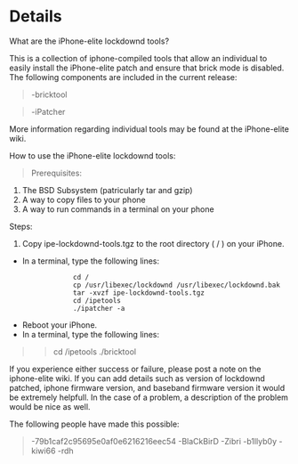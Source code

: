 # Details #

What are the iPhone-elite lockdownd tools?

This is a collection of iphone-compiled tools that allow an individual to easily
install the iPhone-elite patch and ensure that brick mode is disabled.  The
following components are included in the current release:
> -bricktool

> -iPatcher

More information regarding individual tools may be found at the iPhone-elite
wiki.

How to use the iPhone-elite lockdownd tools:

> Prerequisites:
  1. The BSD Subsystem (patricularly tar and gzip)
  1. A way to copy files to your phone
  1. A way to run commands in a terminal on your phone

Steps:
  1. Copy ipe-lockdownd-tools.tgz to the root directory ( / ) on your
iPhone.
  * In a terminal, type the following lines:
```
				cd /
				cp /usr/libexec/lockdownd /usr/libexec/lockdownd.bak
				tar -xvzf ipe-lockdownd-tools.tgz
				cd /ipetools
				./ipatcher -a
```
  * Reboot your iPhone.
  * In a terminal, type the following lines:
> > cd /ipetools
> > ./bricktool

If you experience either success or failure, please post a note on the iphone-elite
wiki.  If you can add details such as version of lockdownd patched, iphone firmware
version, and baseband firmware version it would be extremely helpfull.  In the case
of a problem, a description of the problem would be nice as well.

The following people have made this possible:

> -79b1caf2c95695e0af0e6216216eec54
> -BlaCkBirD
> -Zibri
> -b1llyb0y
> -kiwi66
> -rdh